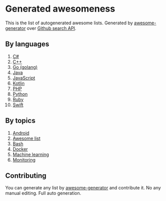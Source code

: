 # Generated awesomeness

This is the list of autogenerated awesome lists. Generated by [awesome-generator](https://github.com/orsinium/awesome-generator) over [Github search API](https://developer.github.com/v3/search/#search-repositories).


## By languages

1. [C#](languages/csharp.md)
1. [C++](languages/cpp.md)
1. [Go (golang)](languages/go.md)
1. [Java](languages/java.md)
1. [JavaScript](languages/js.md)
1. [Kotlin](languages/kotlin.md)
1. [PHP](languages/php.md)
1. [Python](languages/python.md)
1. [Ruby](languages/ruby.md)
1. [Swift](languages/swift.md)


## By topics

1. [Android](topics/android.md)
1. [Awesome list](topics/awesome-list.md)
1. [Bash](topics/bash.md)
1. [Docker](topics/docker.md)
1. [Machine learning](topics/machine-learning.md)
1. [Monitoring](topics/monitoring.md)


## Contributing

You can generate any list by [awesome-generator](https://github.com/orsinium/awesome-generator) and contribute it. No any manual editing. Full auto generation.
